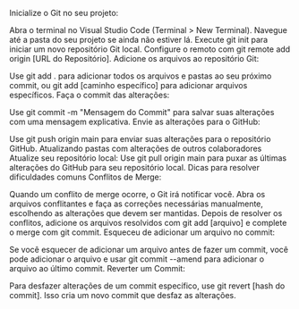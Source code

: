 Inicialize o Git no seu projeto:

Abra o terminal no Visual Studio Code (Terminal > New Terminal).
Navegue até a pasta do seu projeto se ainda não estiver lá.
Execute git init para iniciar um novo repositório Git local.
Configure o remoto com git remote add origin [URL do Repositório].
Adicione os arquivos ao repositório Git:

Use git add . para adicionar todos os arquivos e pastas ao seu próximo commit, ou git add [caminho específico] para adicionar arquivos específicos.
Faça o commit das alterações:

Use git commit -m "Mensagem do Commit" para salvar suas alterações com uma mensagem explicativa.
Envie as alterações para o GitHub:

Use git push origin main para enviar suas alterações para o repositório GitHub.
Atualizando pastas com alterações de outros colaboradores
Atualize seu repositório local:
Use git pull origin main para puxar as últimas alterações do GitHub para seu repositório local.
Dicas para resolver dificuldades comuns
Conflitos de Merge:

Quando um conflito de merge ocorre, o Git irá notificar você. Abra os arquivos conflitantes e faça as correções necessárias manualmente, escolhendo as alterações que devem ser mantidas.
Depois de resolver os conflitos, adicione os arquivos resolvidos com git add [arquivo] e complete o merge com git commit.
Esqueceu de adicionar um arquivo no commit:

Se você esquecer de adicionar um arquivo antes de fazer um commit, você pode adicionar o arquivo e usar git commit --amend para adicionar o arquivo ao último commit.
Reverter um Commit:

Para desfazer alterações de um commit específico, use git revert [hash do commit]. Isso cria um novo commit que desfaz as alterações.